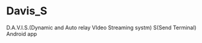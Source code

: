 # Davis_S
D.A.V.I.S.(Dynamic and Auto relay VIdeo Streaming systm) S(Send Terminal)   
Android app   
